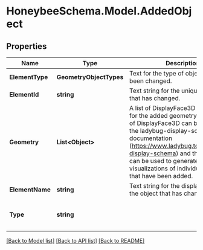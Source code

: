 
# HoneybeeSchema.Model.AddedObject

## Properties

Name | Type | Description | Notes
------------ | ------------- | ------------- | -------------
**ElementType** | **GeometryObjectTypes** | Text for the type of object that has been changed. | 
**ElementId** | **string** | Text string for the unique object ID that has changed. | 
**Geometry** | **List&lt;Object&gt;** | A list of DisplayFace3D dictionaries for the added geometry. The schema of DisplayFace3D can be found in the ladybug-display-schema documentation (https://www.ladybug.tools/ladybug-display-schema) and these objects can be used to generate visualizations of individual objects that have been added. | 
**ElementName** | **string** | Text string for the display name of the object that has changed. | [optional] 
**Type** | **string** |  | [optional] [readonly] [default to "AddedObject"]

[[Back to Model list]](../README.md#documentation-for-models)
[[Back to API list]](../README.md#documentation-for-api-endpoints)
[[Back to README]](../README.md)

